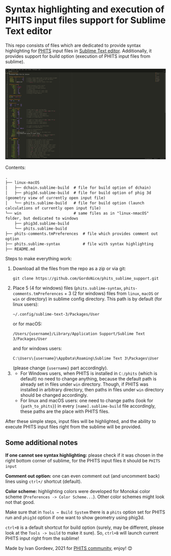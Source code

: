 # Syntax highlighting and execution of PHITS input files support for Sublime Text editor

This repo consists of files which are dedicated to provide syntax highlighting for
[PHITS](https://phits.jaea.go.jp/) input files in [Sublime Text editor](https://www.sublimetext.com/).
Additionally, it provides support for build option (execution of PHITS input files from sublime).

![](https://github.com/GordoNice/phits_sublime_support/blob/master/Screenshot.png "Screenshot with syntax highlighting")

Contents:

```
.
├── linux-macOS
│   ├── dchain.sublime-build  # file for build option of dchain)
│   ├── phig3d.sublime-build  # file for build option of phig 3d (geometry view of currently open input file)
│   └── phits.sublime-build   # file for build option (launch calculations of currently open input file)
└── win                       # same files as in "linux-nmacOS" folder, but dedicated to windows
    ├── phig3d.sublime-build
    └── phits.sublime-build
├── phits-comments.tmPreferences  # file which provides comment out option
├── phits.sublime-syntax          # file with syntax highlighting
├── README.md
```

Steps to make everything work:

1. Download all the files from the repo as a zip or via git:
   ```
   git clone https://github.com/GordoNice/phits_sublime_support.git
   ```
2. Place 5 (4 for windows) files (`phits.sublime-syntax`, `phits-comments.tmPreferences` + 3 (2 for windows)
   files from `linux`, `macOS` or `win` or  directory) in sublime config directory.
   This path is by default (for linux users):
   ```
   ~/.config/sublime-text-3/Packages/User
   ```
   or for macOS:
   ```
   /Users/{username}/Library/Application Support/Sublime Text 3/Packages/User
   ```
   and for windows users:
   ```
   C:\Users\{username}\AppData\Roaming\Sublime Text 3\Packages\User
   ```
   (please change `{username}` part accordingly).
3.  - For Windows users, when PHITS is installed in `C:/phits` (which is default)
      no need to change anything, because the default path is already set in files under
      `win` directory. Though, if PHITS was installed in arbitrary directory, then paths
      in files under `win` directory should be changed accordingly.
    - For linux and macOS users: one need to change paths (look for `{path_to_phits}`) in
      every `[name].sublime-build` file accordingly,
      these paths are the place with PHITS files.

After these simple steps, input files will be highlighted, and the ability to
execute PHITS input files right from the sublime will be provided.

## Some additional notes

**If one cannot see syntax highlighting:** please check if it was chosen in the
right bottom corner of sublime, for the PHITS input files it should be `PHITS input`

**Comment out option:** one can even comment out (and uncomment back) lines using
`ctrl+/` shortcut (default).

**Color scheme:** highlighting colors were developed for Monokai color scheme
(`Preferences -> Color Scheme...`). Other color schemes might look not that good.

Make sure that in `Tools → Build System` there is a `phits` option set for PHITS
run and `phig3d` option if one want to show geometry using phig3d.

`ctrl+B` is a default shortcut for build option (surely, may be different,
please look at the `Tools -> build` to make it sure). So, `ctrl+B` will launch
current PHITS input right from the sublime!

Made by Ivan Gordeev, 2021 for [PHITS community](https://meteor.nucl.kyushu-u.ac.jp/phitsforum/), enjoy! :blush:
